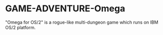 # GAME-ADVENTURE-Omega
"Omega for OS/2" is a rogue-like multi-dungeon game which runs on IBM OS/2 platform.
